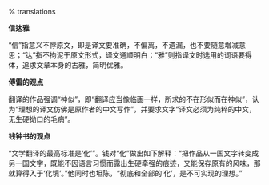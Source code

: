 % translations

__信达雅__

“信”指意义不悖原文，即是译文要准确，不偏离，不遗漏，也不要随意增减意思；“达”指不拘泥于原文形式，译文通顺明白；“雅”则指译文时选用的词语要得体，追求文章本身的古雅，简明优雅。

__傅雷的观点__

翻译的作品强调“神似”，即“翻译应当像临画一样，所求的不在形似而在神似”，认为“理想的译文仿佛是原作者的中文写作”，并要求文字“译文必须为纯粹的中文，无生硬拗口的毛病”。

__钱钟书的观点__

“文学翻译的最高标准是‘化’”。钱对“化”做出如下解释：“把作品从一国文字转变成另一国文字，既能不因语言习惯而露出生硬牵强的痕迹，又能保存原有的风味，那就算得入于‘化境’。”他同时也坦陈，“彻底和全部的‘化’，是不可实现的理想。”

